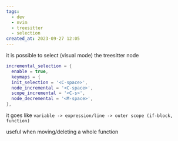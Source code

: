 ```yaml
---
tags:
  - dev
  - nvim
  - treesitter
  - selection
created_at: 2023-09-27 12:05
---
```

it is possible to select (visual mode) the treesitter node
```lua
incremental_selection = {
  enable = true,
  keymaps = {
  init_selection = '<C-space>',
  node_incremental = '<C-space>',
  scope_incremental = '<C-s>',
  node_decremental = '<M-space>',
},
```

it goes like `variable -> expression/line -> outer scope (if-block, function)`

useful when moving/deleting a whole function
